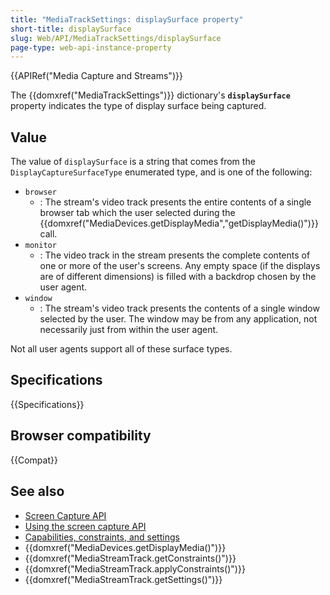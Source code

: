 ```yaml
---
title: "MediaTrackSettings: displaySurface property"
short-title: displaySurface
slug: Web/API/MediaTrackSettings/displaySurface
page-type: web-api-instance-property
---
```


{{APIRef("Media Capture and Streams")}}

The {{domxref("MediaTrackSettings")}} dictionary's
**`displaySurface`** property indicates the type of display
surface being captured.

## Value

The value of `displaySurface` is a string that comes from the `DisplayCaptureSurfaceType` enumerated type, and is one of the following:

- `browser`
  - : The stream's video track presents the entire contents of a single browser tab which the user selected during the {{domxref("MediaDevices.getDisplayMedia","getDisplayMedia()")}} call.
- `monitor`
  - : The video track in the stream presents the complete contents of one or more of the
    user's screens. Any empty space (if the displays are of different dimensions) is
    filled with a backdrop chosen by the user agent.
- `window`
  - : The stream's video track presents the contents of a single window selected by the user.
    The window may be from any application, not necessarily just from within the user agent.

Not all user agents support all of these surface types.

## Specifications

{{Specifications}}

## Browser compatibility

{{Compat}}

## See also

- [Screen Capture API](/en-US/docs/Web/API/Screen_Capture_API)
- [Using the screen capture API](/en-US/docs/Web/API/Screen_Capture_API/Using_Screen_Capture)
- [Capabilities, constraints, and settings](/en-US/docs/Web/API/Media_Capture_and_Streams_API/Constraints)
- {{domxref("MediaDevices.getDisplayMedia()")}}
- {{domxref("MediaStreamTrack.getConstraints()")}}
- {{domxref("MediaStreamTrack.applyConstraints()")}}
- {{domxref("MediaStreamTrack.getSettings()")}}
